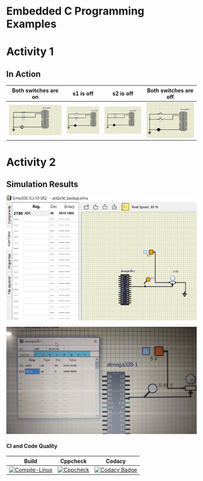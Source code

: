 # Embedded C Programming Examples 

# Activity 1

## In Action


|Both switches are on|s1 is off|s2 is off|Both switches are off|
|:--:|:--:|:--:|:--:|
|![ON](https://github.com/Saijoshitha/LTTS_Embedded_Activity/blob/master/Activity1/SIMULIDE/ledon.png)|![OFF](https://github.com/Saijoshitha/LTTS_Embedded_Activity/blob/master/Activity1/SIMULIDE/ledoffwhens1off.png)|![OFF](https://github.com/Saijoshitha/LTTS_Embedded_Activity/blob/master/Activity1/SIMULIDE/ledoffwhens2off.png)|![OFF](https://github.com/Saijoshitha/LTTS_Embedded_Activity/blob/master/Activity1/SIMULIDE/ledoffwhenbothoff.png)|

# Activity 2

## Simulation Results

![ADC](https://github.com/Saijoshitha/LTTS_Embedded_Activity/blob/master/Activity2/act2crkt.png)

![Ramtable](https://github.com/Saijoshitha/LTTS_Embedded_Activity/blob/master/Activity2/act2crktop.jpg)

#### CI and Code Quality

|Build|Cppcheck|Codacy|
|:--:|:--:|:--:|
|[![Compile-Linux](https://github.com/Bharathgopal/Emb-C/actions/workflows/Compile.yml/badge.svg)](https://github.com/Saijoshitha/LTTS_Embedded_Activity/blob/master/.github/workflows/Compile.yml)|[![Cppcheck](https://github.com/Bharathgopal/Emb-C/actions/workflows/CodeQulaity.yml/badge.svg)](https://github.com/Bharathgopal/Emb-C/actions/workflows/CodeQulaity.yml)|[![Codacy Badge](https://app.codacy.com/project/badge/Grade/643b7ca2b2dc4daba1e700c216bb87d9)](https://github.com/Saijoshitha/LTTS_Embedded_Activity/blob/master/.github/workflows/CodeQuality.yml)|
